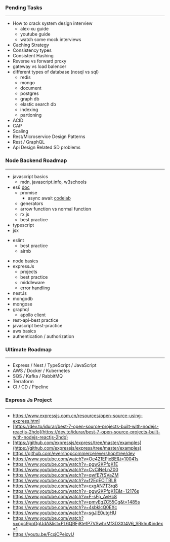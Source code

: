 ### Pending Tasks
---
* How to crack system design interview
	* alex-xu guide
	* youtube guide
	* watch some mock interviews
* Caching Strategy 
* Consistency types
* Consistent Hashing 
* Reverse vs forward proxy
* gateway vs load balencer
* different types of database (nosql vs sql)
	* redis
	* mongo
	* document
	* postgres
	* graph db 
	* elastic search db 
	* indexing 
	* partioning
* ACID
* CAP
* Scaling
* Rest/Microservice Design Patterns 
* Rest / GraphQL
* Api Design Related SD problems

### Node Backend Roadmap
---
- javascript basics 
	- mdn, javascript.info, w3schools
- es6 [doc](https://www.javascripttutorial.net/es6/)
	- promise 
		- async await [codelab](https://www.youtube.com/watch?v=OFpqvaJ3QYg)
	- generators
	- arrow function vs normal function
	- rx js
	- best practice
- typescript
- jsx
* eslint
	* best practice
	* airnb
- node basics
- expressJs
	- projects
	- best practice
	- middleware
	- error handling
- nestJs
- mongodb
- mongose
- graphql
	- apollo client
- rest-api-best practice 
- javascript best-practice
- aws basics
- authentication / authorization

### Ultimate Roadmap
---
* Express / Nest / TypeScript / JavaScript
* AWS / Docker / Kubernetes 
* SQS / Kafka / RabbitMQ
* Terraform 
* CI / CD / Pipeline

### Express Js Project 
---
* https://www.expressjs.com.cn/resources/open-source-using-express.html
* [https://dev.to/idurar/best-7-open-source-projects-built-with-nodejs-reactjs-2hdo](https://dev.to/idurar/best-7-open-source-projects-built-with-nodejs-reactjs-2hdo)
* [https://github.com/expressjs/express/tree/master/examples](https://github.com/expressjs/express/tree/master/examples)
* https://github.com/evershopcommerce/evershop/tree/dev
* https://www.youtube.com/watch?v=Oe421EPjeBE&t=10041s
* https://www.youtube.com/watch?v=pgw2KPfgK1E
* https://www.youtube.com/watch?v=CvCiNeLnZ00
* https://www.youtube.com/watch?v=qwfE7fSVaZM
* https://www.youtube.com/watch?v=f2EqECiTBL8
* https://www.youtube.com/watch?v=cxgAN7T3rq8
* https://www.youtube.com/watch?v=pgw2KPfgK1E&t=12176s
* https://www.youtube.com/watch?v=F-sFp_AvHc8
* https://www.youtube.com/watch?v=pmvEgZC55Cg&t=1485s
* https://www.youtube.com/watch?v=4sbklcQ0EXc
* https://www.youtube.com/watch?v=sgJlE0utgHU
* https://www.youtube.com/watch?v=ngc9gnGgUdA&list=PL6QREj8te1P7VSwhrMf3D3Xt4V6_SRkhu&index=1
* https://youtu.be/FcxjCPeicvU
